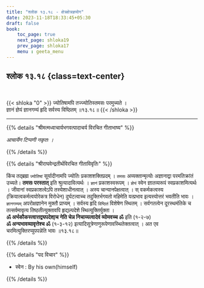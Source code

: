 ```yaml
---
title: "श्लोक १३.१८ - क्षेत्रक्षेत्रज्ञयोग"
date: 2023-11-18T18:33:45+05:30
draft: false
book:
    toc_page: true
    next_page: shloka19
    prev_page: shloka17
    menu : geeta_menu
---
```




## श्लोक १३.१८ {class=text-center}

<br/>

{{< shloka  "0"  >}}
ज्योतिषामपि तज्ज्योतिस्तमसः परमुच्यते ।  
ज्ञानं ज्ञेयं ज्ञानगम्यं हृदि सर्वस्य विष्ठितम् ॥१३.१८॥
{{< /shloka >}}

---


{{% details "श्रीमत्मध्वाचार्यभगवत्पादाचर्य विरचित  गीताभाष्य" %}}

*आचार्येण टिप्पणी नकृतः ।*

{{% /details %}}



{{% details "श्रीराघवेन्द्रतीर्थविरचित गीताविवृतिः" %}}

किंच तद्‌ब्रह्म `ज्योतिषां` सूर्यादीनामपि 
ज्योतिः प्रकाशशक्तिप्रदम्‌ ।
`तमसः` अव्यक्तान्मृत्योः अज्ञानाद्वा परमतिक्रांतं 
उच्यते। **तमसः परस्तात्‌**
इति श्रुत्यादावित्यर्थः । `ज्ञानं` प्रकाशस्वरूपम्‌ । 
`ज्ञेयं` स्वेन ज्ञातव्यरूपं स्वप्रकाशमित्यर्थः । 
जीवानां स्वप्रकाशत्वेऽपि तस्येशाधीनत्वात्‌ । 
अस्य चान्यानपेक्षत्वात्‌ । स्
वकर्मकत्वस्य (क्रियात्वकर्मत्वयोरेकत्र विरोधेन) 
दुर्घटत्वाच्च तदुक्तिर्भगवतो महिमेति यत्प्रभाव 
इत्यस्योत्तरं भवतीति भावः । 
`ज्ञानगम्यम्` अपरोक्षज्ञानेन मुक्तौ प्राप्यम्‌ । 
सर्वस्य हृदि `विष्ठितं` विशेषेण स्थितम्‌ । 
सर्वगतत्वेन दूरस्थमंतिके च तत्सर्वमावृत्य 
तिष्ठतीत्युक्तावपि हृद्यल्पदेशे
स्थित्युक्तिर्युक्ता ।   
**ॐ अर्भकौकस्त्वात्तद्व्यपदेशा्च नेति चेन्न निचाय्यत्वादेवं व्योमवच्च ॐ** इति (१-२-७)   
**ॐ अन्यभावव्यावृत्तेश्च ॐ** (१-३-१२) इत्यादिसूत्रेणाणुरूपेणावस्थितेक्तत्वात्‌ । अत एव
चरमित्युक्तिरप्युपपन्नेति भावः  ॥१३.१८॥

{{% /details %}}



{{% details "पद विचार" %}}

- स्वेन : By his own(himself)

{{% /details %}}
